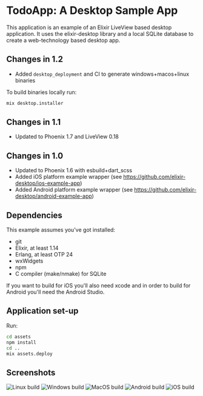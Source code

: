 # TodoApp: A Desktop Sample App

This application is an example of an Elixir LiveView based desktop application. It uses the elixir-desktop library and a local SQLite database to create a web-technology based desktop app.

## Changes in 1.2

- Added `desktop_deployment` and CI to generate windows+macos+linux binaries

To build binaries locally run:

```bash
mix desktop.installer
```

## Changes in 1.1

- Updated to Phoenix 1.7 and LiveView 0.18

## Changes in 1.0

- Updated to Phoenix 1.6 with esbuild+dart\_scss
- Added iOS platform example wrapper (see https://github.com/elixir-desktop/ios-example-app)
- Added Android platform example wrapper (see https://github.com/elixir-desktop/android-example-app)

## Dependencies

This example assumes you've got installed:

- git
- Elixir, at least 1.14
- Erlang, at least OTP 24
- wxWidgets
- npm
- C compiler (make/nmake) for SQLite

If you want to build for iOS you'll also need xcode and in order to build for Android you'll need the
Android Studio.

## Application set-up

Run:

```bash
cd assets
npm install
cd ..
mix assets.deploy
```

## Screenshots

![Linux build](/nodeploy/linux_todo.png?raw=true "Linux build")
![Windows build](/nodeploy/windows_todo.png?raw=true "Windows build")
![MacOS build](/nodeploy/macos_todo.png?raw=true "MacOS build")
![Android build](/nodeploy/android_todo.png?raw=true "Android build")
![iOS build](/nodeploy/ios_todo.png?raw=true "iOS build")
